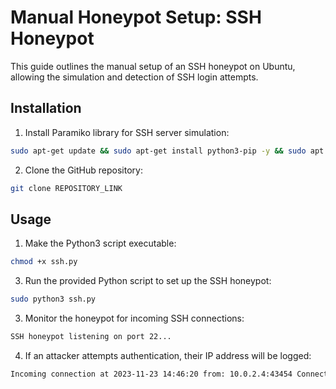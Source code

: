 # Manual Honeypot Setup: SSH Honeypot

This guide outlines the manual setup of an SSH honeypot on Ubuntu, allowing the simulation and detection of SSH login attempts.

## Installation

1. Install Paramiko library for SSH server simulation:
```bash
sudo apt-get update && sudo apt-get install python3-pip -y && sudo apt install python3-paramiko
```

2. Clone the GitHub repository:
```bash
git clone REPOSITORY_LINK
```
## Usage

1. Make the Python3 script executable:
```bash
chmod +x ssh.py
```

3. Run the provided Python script to set up the SSH honeypot:
```bash
sudo python3 ssh.py
```

3. Monitor the honeypot for incoming SSH connections:
```bash
SSH honeypot listening on port 22...
```

4. If an attacker attempts authentication, their IP address will be logged:
```bash
Incoming connection at 2023-11-23 14:46:20 from: 10.0.2.4:43454 Connection closed by client.
```

